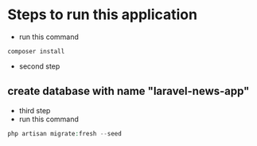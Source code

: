 # Steps to run this application
- run this command 
```
composer install

```

- second step 
## create database with name "laravel-news-app"
- third step
- run this command 
```php 
php artisan migrate:fresh --seed
```
